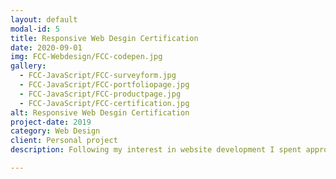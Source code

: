 ```yaml
---
layout: default
modal-id: 5
title: Responsive Web Desgin Certification
date: 2020-09-01
img: FCC-Webdesign/FCC-codepen.jpg
gallery:
  - FCC-JavaScript/FCC-surveyform.jpg
  - FCC-JavaScript/FCC-portfoliopage.jpg
  - FCC-JavaScript/FCC-productpage.jpg
  - FCC-JavaScript/FCC-certification.jpg
alt: Responsive Web Desgin Certification
project-date: 2019
category: Web Design
client: Personal project
description: Following my interest in website development I spent approximately 300 hours completing an online course in responsive web design on FreeCodeCamp. This gave me a grounding in HTML and CSS through the completion of exercising in applied visual design and accessibility, responsive web design principals and the CSS flexboard and grid. To test my learning, I completed series of challenges following completion of the course designing 5 different wed pages and was awarded FreeCodeCamp Responsive Web Design Developer Certification. All pages and accompanying code can be viewed on my CodePen dashboard <br/><b><a href="https://codepen.io/dashboard/" target="_blank">here</a></b>.

---
```

